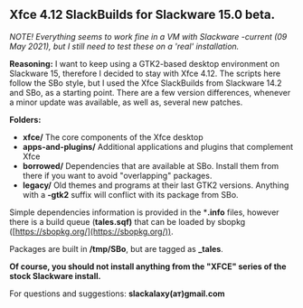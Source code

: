 ## Xfce 4.12 SlackBuilds for Slackware 15.0 beta.

*NOTE! Everything seems to work fine in a VM with Slackware -current (09 May 2021), but I still need to test these on a 'real' installation.*

**Reasoning:**
I want to keep using a GTK2-based desktop environment on Slackware 15, therefore I decided to stay with Xfce 4.12. The scripts here follow the SBo style, but I used the Xfce SlackBuilds from Slackware 14.2 and SBo, as a starting point. There are a few version differences, whenever a minor update was available, as well as, several new patches.

**Folders:**
 - **xfce/** The core components of the Xfce desktop
 - **apps-and-plugins/** Additional applications and plugins that complement Xfce
 - **borrowed/** Dependencies that are available at SBo. Install them from there if you want to avoid "overlapping" packages.
 - **legacy/** Old themes and programs at their last GTK2 versions. Anything with a **-gtk2** suffix will conflict with its package from SBo.

Simple dependencies information is provided in the ***.info** files, however there is a build queue (**tales.sqf)** that can be loaded by sbopkg ([https://sbopkg.org/](https://sbopkg.org/)).

Packages are built in **/tmp/SBo**, but are tagged as **_tales**.

**Of course, you should not install anything from the "XFCE" series of the stock Slackware install.**

For questions and suggestions: **slackalaxy(ат)gmail.com**
